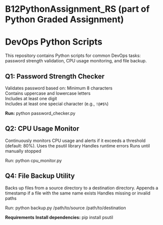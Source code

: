 # B12PythonAssignment_RS (part of Python Graded Assignment)
# DevOps Python Scripts

This repository contains Python scripts for common DevOps tasks: password strength validation, CPU usage monitoring, and file backup.

## Q1: Password Strength Checker
Validates password based on:
Minimum 8 characters  
Contains uppercase and lowercase letters  
Includes at least one digit  
Includes at least one special character (e.g., `!@#$%`)

**Run:**
python password_checker.py

## Q2: CPU Usage Monitor
Continuously monitors CPU usage and alerts if it exceeds a threshold (default: 80%).
Uses the psutil library
Handles runtime errors
Runs until manually stopped

Run:
python cpu_monitor.py

## Q4: File Backup Utility
Backs up files from a source directory to a destination directory.
Appends a timestamp if a file with the same name exists
Handles missing or invalid paths

Run:
python backup.py /path/to/source /path/to/destination

**Requirements**
**Install dependencies:**
pip install psutil

